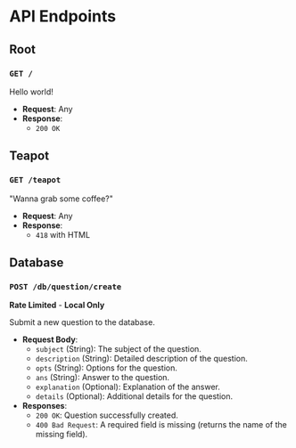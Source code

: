 # API Endpoints

## Root

### `GET /`

Hello world!

- **Request**: Any
- **Response**:
    - `200 OK`

## Teapot

### `GET /teapot`

"Wanna grab some coffee?"

- **Request**: Any
- **Response**:
    - `418` with HTML

## Database

### `POST /db/question/create`

**Rate Limited** - **Local Only**

Submit a new question to the database.

- **Request Body**:
    - `subject` (String): The subject of the question.
    - `description` (String): Detailed description of the question.
    - `opts` (String): Options for the question.
    - `ans` (String): Answer to the question.
    - `explanation` (Optional<String>): Explanation of the answer.
    - `details` (Optional<String>): Additional details for the question.
- **Responses**:
    - `200 OK`: Question successfully created.
    - `400 Bad Request`: A required field is missing (returns the name of the missing field).